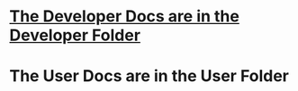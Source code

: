 # [The Developer Docs are in the Developer Folder](https://github.com/abhixdd/whatsappbot/blob/main/developer/README.md)

# The User Docs are in the User Folder
